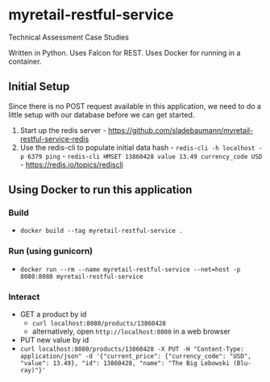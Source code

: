# myretail-restful-service
Technical Assessment Case Studies

Written in Python. Uses Falcon for REST.
Uses Docker for running in a container.

## Initial Setup
Since there is no POST request available in this
application, we need to do a little setup with our
database before we can get started.
  1. Start up the redis server
    - https://github.com/sladebaumann/myretail-restful-service-redis
  2. Use the redis-cli to populate initial data hash
    - `redis-cli -h localhost -p 6379 ping`
    - `redis-cli HMSET 13860428 value 13.49 currency_code USD`
    - https://redis.io/topics/rediscli

## Using Docker to run this application

### Build
  - `docker build --tag myretail-restful-service .`

### Run (using gunicorn)
  - `docker run --rm --name myretail-restful-service --net=host -p 8080:8080 myretail-restful-service`

### Interact
  - GET a product by id
    - `curl localhost:8080/products/13860428`
    - alternatively, open `http://localhost:8080` in a web browser
  - PUT new value by id
  - `curl localhost:8080/products/13860428 -X PUT -H "Content-Type: application/json" -d '{"current_price": {"currency_code": "USD", "value": 13.49}, "id": 13860428, "name": "The Big Lebowski (Blu-ray)"}'`
